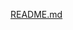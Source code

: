 [README.md](https://github.com/JustineLongla/projects-blob-four-tier-mailing-app-infea/files/10365410/README.md)

